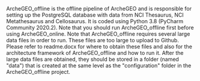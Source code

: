 ArcheGEO_offline is the offline pipeline of ArcheGEO and is responsible for setting up the PostgreSQL database with data from NCI Thesaurus, NCI Metathesaurus and Cellosaurus. 
It is coded using Python 3.8 (PyCharm Community 2020.2). Note that you should run ArcheGEO_offline first before using ArcheGEO_online.
Note that ArcheGEO_offline requires several large data files in order to run. These files are too large to upload to Github. Please refer to readme.docx for where to obtain these files and also for the architecture framework of ArcheGEO_offline and how to run it. After the large data files are obtained, they should be stored in a folder (named "data") that is created at the same level as the "configuration" folder in the ArcheGEO_offline project.
